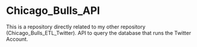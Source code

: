 # Chicago_Bulls_API
This is a repository directly related to my other repository (Chicago_Bulls_ETL_Twitter). API to query the database that runs the Twitter Account.
